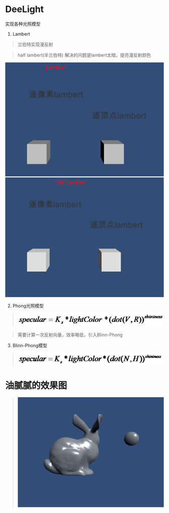# DeeLight
实现各种光照模型

1. Lambert
> 兰伯特实现漫反射

> half lambert(半兰伯特)
> 解决的问题是lambert太暗，提亮漫反射颜色 

![image](https://github.com/OgreDee/DeeLight/blob/master/Pic/Lambert.png)
![image](https://github.com/OgreDee/DeeLight/blob/master/Pic/Half_Lambert.png)

2. Phong光照模型
> ![image](https://github.com/OgreDee/DeeLight/blob/master/Pic/Phong%20Model.png)

> 需要计算一次反射向量，效率略低，引入Blinn-Phong

3. Blinn-Phong模型
> ![image](https://github.com/OgreDee/DeeLight/blob/master/Pic/Blinn_Phong%20Model.png)

# 油腻腻的效果图
> ![image](https://github.com/OgreDee/DeeLight/blob/master/Pic/Blinn-Phong.png)
